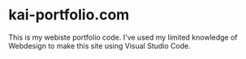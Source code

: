 # kai-portfolio.com
This is my webiste portfolio code. I've used my limited knowledge of Webdesign to make this site using Visual Studio Code. 
